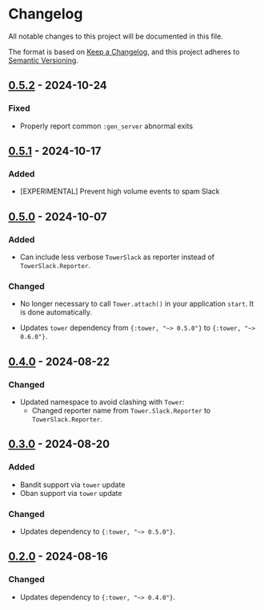 # Changelog

All notable changes to this project will be documented in this file.

The format is based on [Keep a Changelog](https://keepachangelog.com/en/1.1.0/),
and this project adheres to [Semantic Versioning](https://semver.org/spec/v2.0.0.html).

## [0.5.2] - 2024-10-24

### Fixed

- Properly report common `:gen_server` abnormal exits

## [0.5.1] - 2024-10-17

### Added

- [EXPERIMENTAL] Prevent high volume events to spam Slack

## [0.5.0] - 2024-10-07

### Added

- Can include less verbose `TowerSlack` as reporter instead of `TowerSlack.Reporter`.

### Changed

- No longer necessary to call `Tower.attach()` in your application `start`. It is done
automatically.

- Updates `tower` dependency from `{:tower, "~> 0.5.0"}` to `{:tower, "~> 0.6.0"}`.

## [0.4.0] - 2024-08-22

### Changed

- Updated namespace to avoid clashing with `Tower`:
  - Changed reporter name from `Tower.Slack.Reporter` to `TowerSlack.Reporter`.

## [0.3.0] - 2024-08-20

### Added

- Bandit support via `tower` update
- Oban support via `tower` update

### Changed

- Updates dependency to `{:tower, "~> 0.5.0"}`.

## [0.2.0] - 2024-08-16

### Changed

- Updates dependency to `{:tower, "~> 0.4.0"}`.

[0.5.2]: https://github.com/mimiquate/tower_slack/compare/v0.5.1...v0.5.2/
[0.5.1]: https://github.com/mimiquate/tower_slack/compare/v0.5.0...v0.5.1/
[0.5.0]: https://github.com/mimiquate/tower_slack/compare/v0.4.0...v0.5.0/
[0.4.0]: https://github.com/mimiquate/tower_slack/compare/v0.3.0...v0.4.0/
[0.3.0]: https://github.com/mimiquate/tower_slack/compare/v0.2.0...v0.3.0/
[0.2.0]: https://github.com/mimiquate/tower_slack/compare/v0.1.0...v0.2.0/
